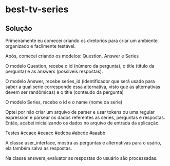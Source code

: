 # best-tv-series


## Solução
Primeiramente eu comecei criando os diretorios para criar um ambiente organizado e facilmente testável.

Após, comecei criando os modelos: Question, Answer e Series

O modelo Question, recebe o id (número da pergunta), o title (titulo da pergunta) e as answers (possiveis respostas).

O modelo Answer, recebe series_id (identificador que será usado para saber a qual serie corresponde essa alternativa, visto que as alternativas devem ser randômicas) e o title (conteudo da pergunta)

O modelo Series, recebe o id e o name (nome da serie)

Optei por não criar um arquivo de parser e usar tokens ou uma regular expression e parsear os dados referentes as series, perguntas e respostas. Então, acabei inicializando os dados no arquivo de entrada da aplicação.

Testes
#ccaee
#eeacc
#edcba
#abcde
#aaabb

A classe user_interface, mostra as perguntas e alternativas para o usário, ela também salva as respostas.

Na classe answers_evaluator as respostas do usuário são processadas.
